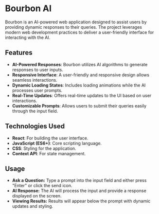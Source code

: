 # Bourbon AI

Bourbon is an AI-powered web application designed to assist users by providing dynamic responses to their queries. The project leverages modern web development practices to deliver a user-friendly interface for interacting with the AI. 


## Features
- **AI-Powered Responses**: Bourbon utilizes AI algorithms to generate responses to user inputs.
- **Responsive Interface**: A user-friendly and responsive design allows seamless interactions.
- **Dynamic Loading States**: Includes loading animations while the AI processes user prompts.
- **Real-Time Updates**: Offers real-time updates to the UI based on user interactions.
- **Customizable Prompts**: Allows users to submit their queries easily through the input field.

## Technologies Used
- **React**: For building the user interface.
- **JavaScript (ES6+)**: Core scripting language.
- **CSS**: Styling for the application.
- **Context API**: For state management.

## Usage
- **Ask a Question:** Type a prompt into the input field and either press "Enter" or click the send icon.
- **AI Response:** The AI will process the input and provide a response displayed on the screen.
- **Viewing Results:** Results will appear below the prompt with dynamic updates and styling.
